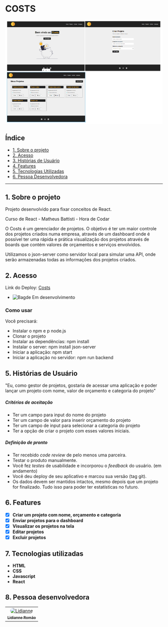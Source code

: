 # COSTS

![Foto](public/costs.png)
## Índice

- [1. Sobre o projeto](#1-sobre-o-projeto)
- [2. Acesso](#2-acesso)
- [3. Histórias de Usuário](#3-historias-de-usuario)
- [4. Features](#4-features)
- [5. Tecnologias Utilizadas](#5-tecnologias-utilizadas)
- [6. Pessoa Desenvolvedora](#6-pessoa-desenvolvedora)

---
## 1. Sobre o projeto
 
 Projeto desenvolvido para fixar conceitos de React.

 Curso de React - Matheus Battisti - Hora de Codar 

 O Costs é um gerenciador de projetos. O objetivo é ter um maior controle dos projetos criados numa empresa, através de um dashboard onde é possível ter uma rápida e prática visualização dos projetos através de boards que contém valores de orçamentos e serviços envolvidos.

Utilizamos o json-server como servidor local para simular uma API, onde serão armazenadas todas as informações dos projetos criados. 
 
## 2. Acesso

Link do Deploy: [Costs](https://lidiannerb.github.io/React-Costs/)

- ![Bagde Em desenvolvimento](https://img.shields.io/badge/STATUS-EM%20DESENVOLVIMENTO-orange) 
### Como usar
Você precisará:

- Instalar o npm e p node.js
- Clonar o projeto
- Instalar as dependências:  npm install
- Instalar o server:  npm install json-server
- Iniciar a aplicação:  npm start
- Iniciar a aplicação no servidor: npm run backend

## 5. Histórias de Usuário 

"Eu, como gestor de projetos, gostaria de acessar uma aplicação e poder lançar um projeto com nome, valor de orçamento e categoria do projeto"
##### Critérios de aceitação

- Ter um campo para input do nome do projeto
- Ter um campo de valor para inserir orçamento do projeto
- Ter um campo de input para selecionar a categoria do projeto
- Ter a opção de criar o projeto com esses valores iniciais.
##### Definição de pronto

- Ter recebido _code review_ de pelo menos uma parceira.
- Testar o produto manualmente.
- Você fez _testes_ de usabilidade e incorporou o _feedback_ do usuário. (em andamento)
- Você deu deploy de seu aplicativo e marcou sua versão (tag git).
- Os dados devem ser mantidos intactos, mesmo depois que um projeto for
  finalizado. Tudo isso para poder ter estatísticas no futuro.

## 6. Features

- [x] **Criar um projeto com nome, orçamento e categoria**
- [x] **Enviar projetos para o dashboard**
- [x] **Visualizar os projetos na tela**
- [x] **Editar projetos**
- [x] **Excluir projetos**

## 7. Tecnologias utilizadas

- **HTML**
- **CSS**
- **Javascript**
- **React**

## 8. Pessoa desenvolvedora

<table>
  <tr>
    <td align="center">
      <a href="https://www.linkedin.com/in/lromao/">
  <img align="center" alt="Lidianne"  width="150px;" style="border-radius:50px;" src="https://avatars.githubusercontent.com/u/83047245?v=4"> <br>       
  <sub>
          <b>Lidianne Romão</b>
        </sub>
      </a>
    </td>
  </tr>
</table>

